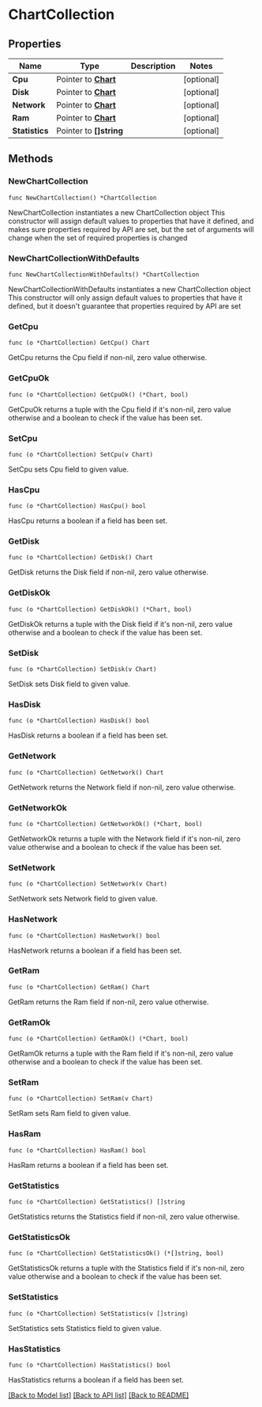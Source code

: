# ChartCollection

## Properties

Name | Type | Description | Notes
------------ | ------------- | ------------- | -------------
**Cpu** | Pointer to [**Chart**](Chart.md) |  | [optional] 
**Disk** | Pointer to [**Chart**](Chart.md) |  | [optional] 
**Network** | Pointer to [**Chart**](Chart.md) |  | [optional] 
**Ram** | Pointer to [**Chart**](Chart.md) |  | [optional] 
**Statistics** | Pointer to **[]string** |  | [optional] 

## Methods

### NewChartCollection

`func NewChartCollection() *ChartCollection`

NewChartCollection instantiates a new ChartCollection object
This constructor will assign default values to properties that have it defined,
and makes sure properties required by API are set, but the set of arguments
will change when the set of required properties is changed

### NewChartCollectionWithDefaults

`func NewChartCollectionWithDefaults() *ChartCollection`

NewChartCollectionWithDefaults instantiates a new ChartCollection object
This constructor will only assign default values to properties that have it defined,
but it doesn't guarantee that properties required by API are set

### GetCpu

`func (o *ChartCollection) GetCpu() Chart`

GetCpu returns the Cpu field if non-nil, zero value otherwise.

### GetCpuOk

`func (o *ChartCollection) GetCpuOk() (*Chart, bool)`

GetCpuOk returns a tuple with the Cpu field if it's non-nil, zero value otherwise
and a boolean to check if the value has been set.

### SetCpu

`func (o *ChartCollection) SetCpu(v Chart)`

SetCpu sets Cpu field to given value.

### HasCpu

`func (o *ChartCollection) HasCpu() bool`

HasCpu returns a boolean if a field has been set.

### GetDisk

`func (o *ChartCollection) GetDisk() Chart`

GetDisk returns the Disk field if non-nil, zero value otherwise.

### GetDiskOk

`func (o *ChartCollection) GetDiskOk() (*Chart, bool)`

GetDiskOk returns a tuple with the Disk field if it's non-nil, zero value otherwise
and a boolean to check if the value has been set.

### SetDisk

`func (o *ChartCollection) SetDisk(v Chart)`

SetDisk sets Disk field to given value.

### HasDisk

`func (o *ChartCollection) HasDisk() bool`

HasDisk returns a boolean if a field has been set.

### GetNetwork

`func (o *ChartCollection) GetNetwork() Chart`

GetNetwork returns the Network field if non-nil, zero value otherwise.

### GetNetworkOk

`func (o *ChartCollection) GetNetworkOk() (*Chart, bool)`

GetNetworkOk returns a tuple with the Network field if it's non-nil, zero value otherwise
and a boolean to check if the value has been set.

### SetNetwork

`func (o *ChartCollection) SetNetwork(v Chart)`

SetNetwork sets Network field to given value.

### HasNetwork

`func (o *ChartCollection) HasNetwork() bool`

HasNetwork returns a boolean if a field has been set.

### GetRam

`func (o *ChartCollection) GetRam() Chart`

GetRam returns the Ram field if non-nil, zero value otherwise.

### GetRamOk

`func (o *ChartCollection) GetRamOk() (*Chart, bool)`

GetRamOk returns a tuple with the Ram field if it's non-nil, zero value otherwise
and a boolean to check if the value has been set.

### SetRam

`func (o *ChartCollection) SetRam(v Chart)`

SetRam sets Ram field to given value.

### HasRam

`func (o *ChartCollection) HasRam() bool`

HasRam returns a boolean if a field has been set.

### GetStatistics

`func (o *ChartCollection) GetStatistics() []string`

GetStatistics returns the Statistics field if non-nil, zero value otherwise.

### GetStatisticsOk

`func (o *ChartCollection) GetStatisticsOk() (*[]string, bool)`

GetStatisticsOk returns a tuple with the Statistics field if it's non-nil, zero value otherwise
and a boolean to check if the value has been set.

### SetStatistics

`func (o *ChartCollection) SetStatistics(v []string)`

SetStatistics sets Statistics field to given value.

### HasStatistics

`func (o *ChartCollection) HasStatistics() bool`

HasStatistics returns a boolean if a field has been set.


[[Back to Model list]](../README.md#documentation-for-models) [[Back to API list]](../README.md#documentation-for-api-endpoints) [[Back to README]](../README.md)


